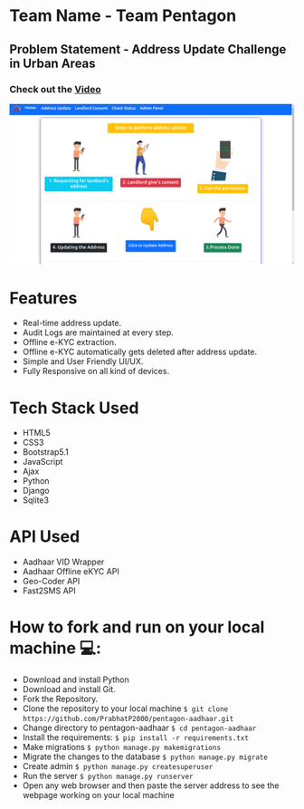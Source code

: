# Team Name - Team Pentagon

## Problem Statement - Address Update Challenge in Urban Areas


### Check out the [Video](https://firebasestorage.googleapis.com/v0/b/shree-server.appspot.com/o/App%2FPentagon.mp4?alt=media&token=1da41c63-ce2a-4593-82ab-2e1beb020d8c)

<img src="index.png" alt="index_image" border="0">

# Features
- Real-time address update.
- Audit Logs are maintained at every step.
- Offline e-KYC extraction.
- Offline e-KYC automatically gets deleted after address update.
- Simple and User Friendly UI/UX.
- Fully Responsive on all kind of devices.


# Tech Stack Used
- HTML5
- CSS3
- Bootstrap5.1
- JavaScript
- Ajax
- Python
- Django
- Sqlite3

# API Used
- Aadhaar VID Wrapper
- Aadhaar Offline eKYC API
- Geo-Coder API
- Fast2SMS API


# How to fork and run on your local machine 💻:

  * Download and install Python
  * Download and install Git.
  * Fork the Repository.
  * Clone the repository to your local machine `$ git clone https://github.com/PrabhatP2000/pentagon-aadhaar.git`
  * Change directory to pentagon-aadhaar `$ cd pentagon-aadhaar`
  * Install the requirements: `$ pip install -r requirements.txt`
  * Make migrations `$ python manage.py makemigrations`
  * Migrate the changes to the database `$ python manage.py migrate`
  * Create admin `$ python manage.py createsuperuser`
  * Run the server `$ python manage.py runserver`
  * Open any web browser and then paste the server address to see the webpage working on your local machine
